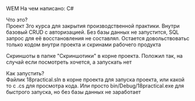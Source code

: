 WEM
На чем написано: C#

Что это?  
Проект 3го курса для закрытия производственной практики. Внутри базовый CRUD с авторизацией. Без базы данных не запустится, SQL запрос для её восстановления не составлял. Остается довольствоватьс только кодом внутри проекта и скринами рабочего продукта

Скриншоты в папке "Скриншотики" в корне проекта. Положил так, на случай если посмотреть хочется, а запускать нет

Как запустить?  
Файлик 18practical.sln в корне проекта для запуска проекта, или какой то с .cs для просмотра кода. Или просто bin/Debug/18practical.exe для быстрого запуска, но без базы данных не заработает

